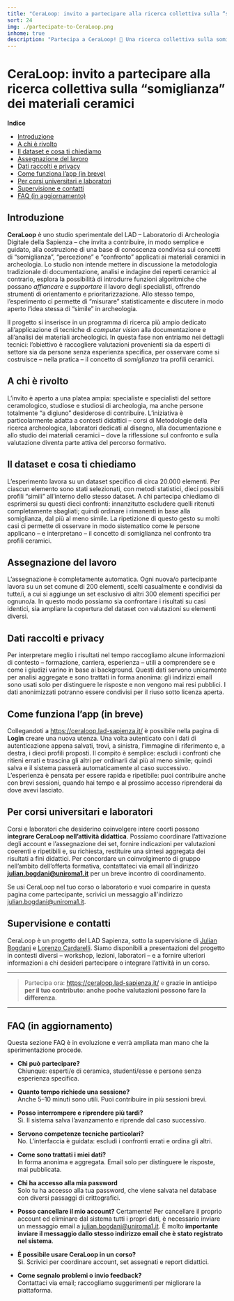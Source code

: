 ```yaml
---
title: "CeraLoop: invito a partecipare alla ricerca collettiva sulla “somiglianza” dei profili ceramici in archeologia"
sort: 24
img: ./partecipate-to-CeraLoop.png
inhome: true
description: "Partecipa a CeraLoop! 🏺 Una ricerca collettiva sulla somiglianza dei profili ceramici in archeologia. Aperta a tutti: esperti, studenti e appassionati. Contribuisci con pochi minuti alla classificazione archeologica basata su intelligenza artificiale"
---
```


# CeraLoop: invito a partecipare alla ricerca collettiva sulla “somiglianza” dei materiali ceramici

**Indice**
- [Introduzione](#introduzione)
- [A chi è rivolto](#a-chi-e-rivolto)
- [Il dataset e cosa ti chiediamo](#il-dataset-e-cosa-ti-chiediamo)
- [Assegnazione del lavoro](#assegnazione-del-lavoro)
- [Dati raccolti e privacy](#dati-raccolti-e-privacy)
- [Come funziona l’app (in breve)](#come-funziona-lapp-in-breve)
- [Per corsi universitari e laboratori](#per-corsi-universitari-e-laboratori)
- [Supervisione e contatti](#supervisione-e-contatti)
- [FAQ (in aggiornamento)](#faq-in-aggiornamento)

##  Introduzione
**CeraLoop** è uno studio sperimentale del LAD – Laboratorio di Archeologia Digitale della Sapienza – che invita a contribuire, in modo semplice e guidato, alla costruzione di una base di conoscenza condivisa sui concetti di “somiglianza”, “percezione” e “confronto” applicati ai materiali ceramici in archeologia. Lo studio non intende mettere in discussione la metodologia tradizionale di documentazione, analisi e indagine dei reperti ceramici: al contrario, esplora la possibilità di introdurre funzioni algoritmiche che possano _affiancare_ e _supportare_ il lavoro degli specialisti, offrendo strumenti di orientamento e prioritarizzazione. Allo stesso tempo, l’esperimento ci permette di “misurare” statisticamente e discutere in modo aperto l’idea stessa di “simile” in archeologia.

Il progetto si inserisce in un programma di ricerca più ampio dedicato all’applicazione di tecniche di _computer vision_ alla documentazione e all’analisi dei materiali archeologici. In questa fase non entriamo nei dettagli tecnici: l’obiettivo è raccogliere valutazioni provenienti sia da esperti di settore sia da persone senza esperienza specifica, per osservare come si costruisce – nella pratica – il concetto di _somiglianza_ tra profili ceramici.

## A chi è rivolto

L’invito è aperto a una platea ampia: specialiste e specialisti del settore ceramologico, studiose e studiosi di archeologia, ma anche persone totalmente “a digiuno” desiderose di contribuire. L’iniziativa è particolarmente adatta a contesti didattici – corsi di Metodologie della ricerca archeologica, laboratori dedicati al disegno, alla documentazione e allo studio dei materiali ceramici – dove la riflessione sul confronto e sulla valutazione diventa parte attiva del percorso formativo.

## Il dataset e cosa ti chiediamo

L’esperimento lavora su un dataset specifico di circa 20.000 elementi. Per ciascun elemento sono stati selezionati, con metodi statistici, dieci possibili profili “simili” all’interno dello stesso dataset. A chi partecipa chiediamo di esprimersi su questi dieci confronti: innanzitutto escludere quelli ritenuti completamente sbagliati; quindi ordinare i rimanenti in base alla somiglianza, dal più al meno simile. La ripetizione di questo gesto su molti casi ci permette di osservare in modo sistematico come le persone applicano – e interpretano – il concetto di somiglianza nel confronto tra profili ceramici.

## Assegnazione del lavoro

L’assegnazione è completamente automatica. Ogni nuova/o partecipante lavora su un set comune di 200 elementi, scelti casualmente e condivisi da tutte/i, a cui si aggiunge un set esclusivo di altri 300 elementi specifici per ognuno/a. In questo modo possiamo sia confrontare i risultati su casi identici, sia ampliare la copertura del dataset con valutazioni su elementi diversi.

## Dati raccolti e privacy

Per interpretare meglio i risultati nel tempo raccogliamo alcune informazioni di contesto – formazione, carriera, esperienza – utili a comprendere se e come i giudizi varino in base ai background. Questi dati servono unicamente per analisi aggregate e sono trattati in forma anonima: gli indirizzi email sono usati solo per distinguere le risposte e non vengono mai resi pubblici. I dati anonimizzati potranno essere condivisi per il riuso sotto licenza aperta.

## Come funziona l’app (in breve)

Collegandoti a https://ceraloop.lad-sapienza.it/ è possibile nella pagina di **Login** creare una nuova utenza. Una volta autenticato con i dati di autenticazione appena salvati, trovi, a sinistra, l’immagine di riferimento e, a destra, i dieci profili proposti. Il compito è semplice: escludi i confronti che ritieni errati e trascina gli altri per ordinarli dal più al meno simile; quindi salva e il sistema passerà automaticamente al caso successivo. L’esperienza è pensata per essere rapida e ripetibile: puoi contribuire anche con brevi sessioni, quando hai tempo e al prossimo accesso riprenderai da dove avevi lasciato.

## Per corsi universitari e laboratori

Corsi e laboratori che desiderino coinvolgere intere coorti possono **integrare CeraLoop nell’attività didattica**. Possiamo coordinare l’attivazione degli account e l’assegnazione dei set, fornire indicazioni per valutazioni coerenti e ripetibili e, su richiesta, restituire una sintesi aggregata dei risultati a fini didattici. Per concordare un coinvolgimento di gruppo nell’ambito dell’offerta formativa, contattateci via email all'indirizzo [**julian.bogdani@uniroma1.it**](mailto:julian.bogdani@uniroma1.it) per un breve incontro di coordinamento.

Se usi CeraLoop nel tuo corso o laboratorio e vuoi comparire in questa pagina come partecipante, scrivici un messaggio all'indirizzo [julian.bogdani@uniroma1.it](mailto:julian.bogdani@uniroma1.it).

## Supervisione e contatti

CeraLoop è un progetto del LAD Sapienza, sotto la supervisione di [Julian Bogdani](mailto:julian.bogdani@uniroma1.it) e [Lorenzo Cardarelli](mailto:lorenzo.cardarelli@uniroma1.it). Siamo disponibili a presentazioni del progetto in contesti diversi – workshop, lezioni, laboratori – e a fornire ulteriori informazioni a chi desideri partecipare o integrare l’attività in un corso.

---

> Partecipa ora: https://ceraloop.lad-sapienza.it/ e **grazie in anticipo per il tuo contributo: anche poche valutazioni possono fare la differenza**.

---

## FAQ (in aggiornamento)

Questa sezione FAQ è in evoluzione e verrà ampliata man mano che la sperimentazione procede.

- **Chi può partecipare?**  
  Chiunque: esperti/e di ceramica, studenti/esse e persone senza esperienza specifica.

- **Quanto tempo richiede una sessione?**  
  Anche 5–10 minuti sono utili. Puoi contribuire in più sessioni brevi.

- **Posso interrompere e riprendere più tardi?**  
  Sì. Il sistema salva l’avanzamento e riprende dal caso successivo.

- **Servono competenze tecniche particolari?**  
  No. L’interfaccia è guidata: escludi i confronti errati e ordina gli altri.

- **Come sono trattati i miei dati?**  
  In forma anonima e aggregata. Email solo per distinguere le risposte, mai pubblicata.

- **Chi ha accesso alla mia password**  
  Solo tu ha accesso alla tua password, che viene salvata nel database con diversi passaggi di crittografici.

- **Posso cancellare il mio account?**
  Certamente! Per cancellare il proprio account ed eliminare dal sistema tutti i propri dati, è necessario inviare un messaggio email a [julian.bogdani@uniroma1.it](mailto:julian.bogdani@uniroma1.it). È molto **importante inviare il messaggio dallo stesso indirizzo email che è stato registrato nel sistema**.

- **È possibile usare CeraLoop in un corso?**  
  Sì. Scrivici per coordinare account, set assegnati e report didattici.

- **Come segnalo problemi o invio feedback?**  
  Contattaci via email; raccogliamo suggerimenti per migliorare la piattaforma.
